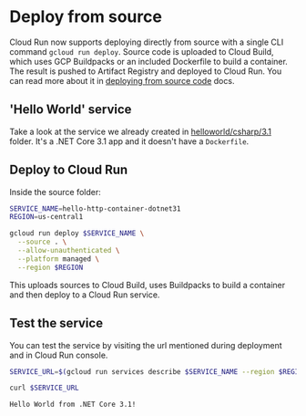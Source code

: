 # Deploy from source

Cloud Run now supports deploying directly from source with a single CLI command `gcloud run deploy`. Source code is uploaded to Cloud Build, which uses GCP Buildpacks or an included Dockerfile to build a container.  The result is pushed to Artifact Registry and deployed to Cloud Run. You can read more about it in [deploying from source code](https://cloud.google.com/run/docs/deploying-source-code) docs.

## 'Hello World' service

Take a look at the service we already created in [helloworld/csharp/3.1](../helloworld/csharp/3.1) folder. It's a .NET Core 3.1 app and it doesn't have a `Dockerfile`.

## Deploy to Cloud Run

Inside the source folder:

```sh
SERVICE_NAME=hello-http-container-dotnet31
REGION=us-central1

gcloud run deploy $SERVICE_NAME \
  --source . \
  --allow-unauthenticated \
  --platform managed \
  --region $REGION 
```

This uploads sources to Cloud Build, uses Buildpacks to build a container and then deploy to a Cloud Run service.

## Test the service

You can test the service by visiting the url mentioned during deployment and in Cloud Run console.

```sh
SERVICE_URL=$(gcloud run services describe $SERVICE_NAME --region $REGION --format 'value(status.url)')

curl $SERVICE_URL

Hello World from .NET Core 3.1!
```
